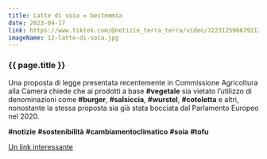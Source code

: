 ```yaml
---
title: Latte di soia = bestemmia
date: 2023-04-17
link: https://www.tiktok.com/@notizie_terra_terra/video/7223125968792128773
imageName: 12-latte-di-soia.jpg
---
```


### {{ page.title }}

Una proposta di legge presentata recentemente in Commissione Agricoltura alla Camera chiede che ai prodotti a base **#vegetale** sia vietato l’utilizzo di denominazioni come **#burger**, **#salsiccia**, **#wurstel**, **#cotoletta** e altri, nonostante la stessa proposta sia già stata bocciata dal Parlamento Europeo nel 2020. 

**#notizie** **#sostenibilità** **#cambiamentoclimatico** **#soia** **#tofu**

[Un link interessante](https://www.essereanimali.org/stop-censura-dei-prodotti-vegetali)
